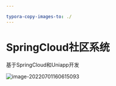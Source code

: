 ```yaml
---

typora-copy-images-to: ./
---
```


# SpringCloud社区系统

基于SpringCloud和Uniapp开发 



![image-20220701160615093](C:\Users\Windows10\Desktop\基于SpringCloud的内容社区平台的设计与实现附件\基于SpringCloud的内容社区平台的设计与实现附件\项目开发源文件\image-20220701160615093.png)
